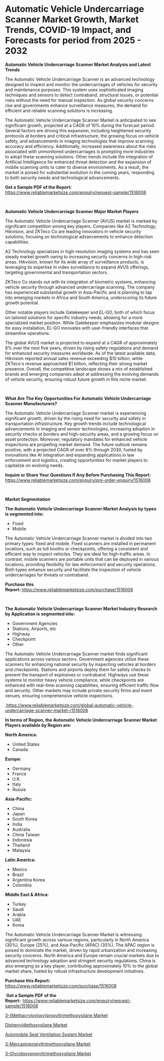 <p><h1>Automatic Vehicle Undercarriage Scanner Market Growth, Market Trends, COVID-19 Impact, and Forecasts for period from 2025 - 2032</h1></p><p><strong>Automatic Vehicle Undercarriage Scanner Market Analysis and Latest Trends</strong></p>
<p><p>The Automatic Vehicle Undercarriage Scanner is an advanced technology designed to inspect and monitor the undercarriages of vehicles for security and maintenance purposes. This system uses sophisticated imaging techniques and sensors to detect contraband, structural issues, or potential risks without the need for manual inspection. As global security concerns rise and governments enhance surveillance measures, the demand for efficient and reliable scanning solutions is increasing.</p><p>The Automatic Vehicle Undercarriage Scanner Market is anticipated to see significant growth, projected at a CAGR of 10% during the forecast period. Several factors are driving this expansion, including heightened security protocols at borders and critical infrastructure, the growing focus on vehicle safety, and advancements in imaging technologies that improve scanning accuracy and efficiency. Additionally, increased awareness about the risks associated with unmonitored undercarriages is prompting more industries to adopt these scanning solutions. Other trends include the integration of Artificial Intelligence for enhanced threat detection and the expansion of mobile scanning units to cater to diverse environments. As a result, the market is poised for substantial evolution in the coming years, responding to both security needs and technological advancements.</p></p>
<p><strong>Get a Sample PDF of the Report:&nbsp;</strong> <a href="https://www.reliablemarketsize.com/enquiry/request-sample/1516008?utm_campaign=1898&utm_medium=2&utm_source=Github&utm_content=ia&utm_term=29032025&utm_id=automatic-vehicle-undercarriage-scanner">https://www.reliablemarketsize.com/enquiry/request-sample/1516008</a></p>
<p>&nbsp;</p>
<p><strong>Automatic Vehicle Undercarriage Scanner Major Market Players</strong></p>
<p><p>The Automatic Vehicle Undercarriage Scanner (AVUS) market is marked by significant competition among key players. Companies like A2 Technology, Hikvision, and ZKTeco Co are leading innovators in vehicle security solutions, focusing on technological advancements to enhance detection capabilities.</p><p>A2 Technology specializes in high-resolution imaging systems and has seen steady market growth owing to increasing security concerns in high-risk areas. Hikvision, known for its wide array of surveillance products, is leveraging its expertise in video surveillance to expand AVUS offerings, targeting governmental and transportation sectors.</p><p>ZKTeco Co stands out with its integration of biometric systems, enhancing vehicle security through advanced undercarriage scanning. The company has experienced substantial growth in Asia-Pacific and is planning to tap into emerging markets in Africa and South America, underscoring its future growth potential.</p><p>Other notable players include Gatekeeper and EL-GO, both of which focus on tailored solutions for specific industry needs, allowing for a more specialized market position. While Gatekeeper emphasizes modular designs for easy installation, EL-GO innovates with user-friendly interfaces that streamline operations.</p><p>The global AVUS market is projected to expand at a CAGR of approximately 8% over the next five years, driven by rising safety regulations and demand for enhanced security measures worldwide. As of the latest available data, Hikvision reported annual sales revenue exceeding $10 billion, while ZKTeco's revenue approached $1 billion, reflecting their strong market presence. Overall, the competitive landscape shows a mix of established brands and emerging companies adept at addressing the evolving demands of vehicle security, ensuring robust future growth in this niche market.</p></p>
<p>&nbsp;</p>
<p><strong>What Are The Key Opportunities For Automatic Vehicle Undercarriage Scanner Manufacturers?</strong></p>
<p><p>The Automatic Vehicle Undercarriage Scanner market is experiencing significant growth, driven by the rising need for security and safety in transportation infrastructure. Key growth trends include technological advancements in imaging and sensor technologies, increasing adoption in security checks at borders and high-security areas, and a growing focus on asset protection. Moreover, regulatory mandates for enhanced vehicle inspections are propelling market demand. The future outlook remains positive, with a projected CAGR of over 8% through 2030, fueled by innovations like AI integration and expanding applications in law enforcement and logistics, creating opportunities for market players to capitalize on evolving needs.</p></p>
<p><strong>Inquire or Share Your Questions If Any Before Purchasing This Report:</strong> <a href="https://www.reliablemarketsize.com/enquiry/pre-order-enquiry/1516008?utm_campaign=1898&utm_medium=2&utm_source=Github&utm_content=ia&utm_term=29032025&utm_id=automatic-vehicle-undercarriage-scanner">https://www.reliablemarketsize.com/enquiry/pre-order-enquiry/1516008</a></p>
<p>&nbsp;</p>
<p><strong>Market Segmentation</strong></p>
<p><strong>The Automatic Vehicle Undercarriage Scanner Market Analysis by types is segmented into:</strong></p>
<p><ul><li>Fixed</li><li>Mobile</li></ul></p>
<p><p>The Automatic Vehicle Undercarriage Scanner market is divided into two primary types: fixed and mobile. Fixed scanners are installed in permanent locations, such as toll booths or checkpoints, offering a consistent and efficient way to inspect vehicles. They are ideal for high-traffic areas. In contrast, mobile scanners are portable units that can be deployed in various locations, providing flexibility for law enforcement and security operations. Both types enhance security and facilitate the inspection of vehicle undercarriages for threats or contraband.</p></p>
<p><strong>Purchase this Report:&nbsp;</strong><a href="https://www.reliablemarketsize.com/purchase/1516008?utm_campaign=1898&utm_medium=2&utm_source=Github&utm_content=ia&utm_term=29032025&utm_id=automatic-vehicle-undercarriage-scanner">https://www.reliablemarketsize.com/purchase/1516008</a></p>
<p>&nbsp;</p>
<p><strong>The Automatic Vehicle Undercarriage Scanner Market Industry Research by Application is segmented into:</strong></p>
<p><ul><li>Government Agencies</li><li>Stations, Airports, etc</li><li>Highway</li><li>Checkpoint</li><li>Other</li></ul></p>
<p><p>The Automatic Vehicle Undercarriage Scanner market finds significant applications across various sectors. Government agencies utilize these scanners for enhancing national security by inspecting vehicles at borders and checkpoints. Stations and airports deploy them for safety checks to prevent the transport of explosives or contraband. Highways use these systems to monitor heavy vehicle compliance, while checkpoints are enhanced with real-time scanning capabilities, ensuring efficient traffic flow and security. Other markets may include private security firms and event venues, ensuring comprehensive vehicle inspections.</p></p>
<p><a href="https://www.reliablemarketsize.com/global-automatic-vehicle-undercarriage-scanner-market-r1516008?utm_campaign=1898&utm_medium=2&utm_source=Github&utm_content=ia&utm_term=29032025&utm_id=automatic-vehicle-undercarriage-scanner">&nbsp;https://www.reliablemarketsize.com/global-automatic-vehicle-undercarriage-scanner-market-r1516008</a></p>
<p><strong>In terms of Region, the Automatic Vehicle Undercarriage Scanner Market Players available by Region are:</strong></p>
<p>
    <p> <strong> North America: </strong>
        <ul>
            <li>United States</li>
            <li>Canada</li>
        </ul>
        </p> 
    <p> <strong> Europe: </strong>
        <ul>
            <li>Germany</li>
            <li>France</li>
            <li>U.K.</li>
            <li>Italy</li>
            <li>Russia</li>
        </ul>
        </p> 
    <p> <strong> Asia-Pacific: </strong>
        <ul>
            <li>China</li>
            <li>Japan</li>
            <li>South Korea</li>
            <li>India</li>
            <li>Australia</li>
            <li>China Taiwan</li>
            <li>Indonesia</li>
            <li>Thailand</li>
            <li>Malaysia</li>
        </ul>
        </p> 
    <p> <strong> Latin America: </strong>
        <ul>
            <li>Mexico</li>
            <li>Brazil</li>
            <li>Argentina Korea</li>
            <li>Colombia</li>
        </ul>
        </p> 
    <p> <strong> Middle East & Africa: </strong>
        <ul>
            <li>Turkey</li>
            <li>Saudi</li>
            <li>Arabia</li>
            <li>UAE</li>
            <li>Korea</li>
        </ul>
    </p>
    </p>
<p><p>The Automatic Vehicle Undercarriage Scanner Market is witnessing significant growth across various regions, particularly in North America (30%), Europe (25%), and Asia-Pacific (APAC) (35%). The APAC region is poised to dominate the market, driven by rapid urbanization and increasing security concerns. North America and Europe remain crucial markets due to advanced technology adoption and stringent security regulations. China is also emerging as a key player, contributing approximately 10% to the global market share, fueled by robust infrastructure development initiatives.</p></p>
<p><strong>Purchase this Report: </strong><a href="https://www.reliablemarketsize.com/purchase/1516008?utm_campaign=1898&utm_medium=2&utm_source=Github&utm_content=ia&utm_term=29032025&utm_id=automatic-vehicle-undercarriage-scanner">https://www.reliablemarketsize.com/purchase/1516008</a></p>
<p>&nbsp;<strong>Get a Sample PDF of the Report:&nbsp;&nbsp;</strong><a href="https://www.reliablemarketsize.com/enquiry/request-sample/1516008?utm_campaign=1898&utm_medium=2&utm_source=Github&utm_content=ia&utm_term=29032025&utm_id=automatic-vehicle-undercarriage-scanner">https://www.reliablemarketsize.com/enquiry/request-sample/1516008</a></p>
<p><strong></strong></p>
<p><p><a href="https://github.com/poskaturovtl/Market-Research-Report-List-1/blob/main/3-methacryloyloxypropyltrimethoxysilane-market.md?utm_campaign=1898&utm_medium=2&utm_source=Github&utm_content=ia&utm_term=29032025&utm_id=automatic-vehicle-undercarriage-scanner">3-(Methacryloyloxy)propyltrimethoxysilane Market</a></p><p><a href="https://github.com/duerknikko44/Market-Research-Report-List-1/blob/main/diphenyldiethoxysilane-market.md?utm_campaign=1898&utm_medium=2&utm_source=Github&utm_content=ia&utm_term=29032025&utm_id=automatic-vehicle-undercarriage-scanner">Diphenyldiethoxysilane Market</a></p><p><a href="https://github.com/kreilkoffas4/Market-Research-Report-List-1/blob/main/automobile-seat-ventilation-system-market.md?utm_campaign=1898&utm_medium=2&utm_source=Github&utm_content=ia&utm_term=29032025&utm_id=automatic-vehicle-undercarriage-scanner">Automobile Seat Ventilation System Market</a></p><p><a href="https://github.com/paulierasho/Market-Research-Report-List-1/blob/main/3-mercaptopropyltrimethoxysilane-market.md?utm_campaign=1898&utm_medium=2&utm_source=Github&utm_content=ia&utm_term=29032025&utm_id=automatic-vehicle-undercarriage-scanner">3-Mercaptopropyltrimethoxysilane Market</a></p><p><a href="https://github.com/rafiishibu00/Market-Research-Report-List-1/blob/main/3-glycidoxypropyltrimethoxysilane-market.md?utm_campaign=1898&utm_medium=2&utm_source=Github&utm_content=ia&utm_term=29032025&utm_id=automatic-vehicle-undercarriage-scanner">3-Glycidoxypropyltrimethoxysilane Market</a></p></p>